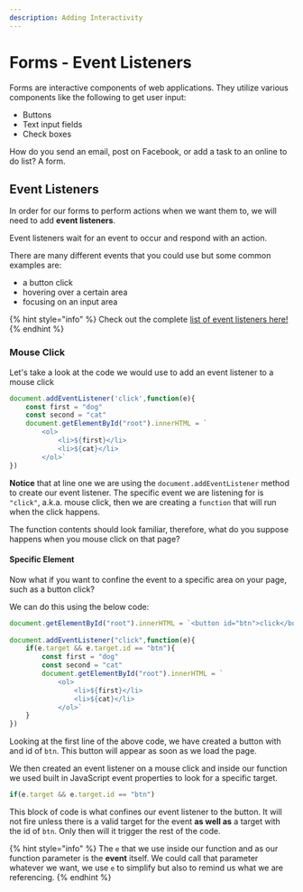 ```yaml
---
description: Adding Interactivity
---
```


# Forms - Event Listeners

Forms are interactive components of web applications. They utilize various components like the following to get user input:

* Buttons
* Text input fields
* Check boxes

How do you send an email, post on Facebook, or add a task to an online to do list? A form.

## Event Listeners

In order for our forms to perform actions when we want them to, we will need to add **event listeners**. 

Event listeners wait for an event to occur and respond with an action.

There are many different events that you could use but some common examples are:

* a button click
* hovering over a certain area
* focusing on an input area

{% hint style="info" %}
Check out the complete [list of event listeners here!](http://developer.mozilla.org/en-US/docs/web/Events)
{% endhint %}

### Mouse Click

Let's take a look at the code we would use to add an event listener to a mouse click

```javascript
document.addEventListener('click',function(e){
    const first = "dog"
    const second = "cat"
    document.getElementById("root").innerHTML = `
        <ol>
            <li>${first}</li>
            <li>${cat}</li>
        </ol>` 
})
```

**Notice** that at line one we are using the `document.addEventListener` method to create our event listener. The specific event we are listening for is `"click"`, a.k.a. mouse click, then we are creating a `function` that will run when the click happens.

The function contents should look familiar, therefore, what do you suppose happens when you mouse click on that page?

#### Specific Element

Now what if you want to confine the event to a specific area on your page, such as a button click?

We can do this using the below code:

```javascript
document.getElementById("root").innerHTML = `<button id="btn">click</button>`
    
document.addEventListener("click",function(e){ 
    if(e.target && e.target.id == "btn"){ 
        const first = "dog"
        const second = "cat"
        document.getElementById("root").innerHTML = `
            <ol>
                <li>${first}</li>
                <li>${cat}</li>
            </ol>`
    }
})
```

Looking at the first line of the above code, we have created a button with and id of `btn`. This button will appear as soon as we load the page.

We then created an event listener on a mouse click and inside our function we used built in JavaScript event properties to look for a specific target. 

```javascript
if(e.target && e.target.id == "btn")
```

This block of code is what confines our event listener to the button. It will not fire unless there is a valid target for the event **as well as** a target with the id of `btn`. Only then will it trigger the rest of the code.

{% hint style="info" %}
The `e` that we use inside our function and as our function parameter is the **event** itself. We could call that parameter whatever we want, we use `e` to simplify but also to remind us what we are referencing.
{% endhint %}

